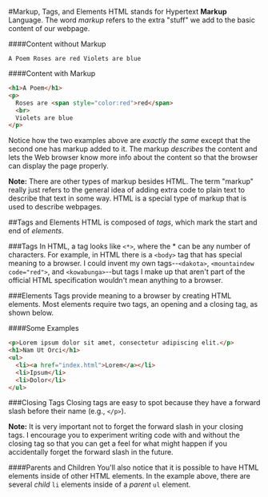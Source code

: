 #Markup, Tags, and Elements
HTML stands for Hypertext **Markup** Language. The word *markup* refers to the extra "stuff" we add to the basic content of our webpage.

####Content without Markup
```
A Poem Roses are red Violets are blue
```
####Content with Markup
```html
<h1>A Poem</h1>
<p>
  Roses are <span style="color:red">red</span>
  <br>
  Violets are blue
</p>
```

Notice how the two examples above are *exactly the same* except that the second one has markup added to it. The markup *describes* the content and lets the Web browser know more info about the content so that the browser can display the page properly.

**Note:** There are other types of markup besides HTML. The term "markup" really just refers to the general idea of adding extra code to plain text to describe that text in some way. HTML is a special type of markup that is used to describe webpages.


##Tags and Elements
HTML is composed of *tags*, which mark the start and end of *elements*.

###Tags
In HTML, a tag looks like `<*>`, where the * can be any number of characters. For example, in HTML there is a `<body>` tag that has special meaning to a browser. I could invent my own tags--`<dakota>`, `<mountaindew code="red">`, and `<kowabunga>`--but tags I make up that aren't part of the official HTML specification wouldn't mean anything to a browser.

###Elements
Tags provide meaning to a browser by creating HTML elements. Most elements require two tags, an opening and a closing tag, as shown below.

####Some Examples
```html
<p>Lorem ipsum dolor sit amet, consectetur adipiscing elit.</p>
<h1>Nam Ut Orci</h1>
<ul>
  <li><a href="index.html">Lorem</a></li>
  <li>Ipsum</li>
  <li>Dolor</li>
</ul>
```

###Closing Tags
Closing tags are easy to spot because they have a forward slash before their name (e.g., `</p>`).

**Note:** It is very important not to forget the forward slash in your closing tags. I encourage you to experiment writing code with and without the closing tag so that you can get a feel for what might happen if you accidentally forget the forward slash in the future.

####Parents and Children
You'll also notice that it is possible to have HTML elements inside of other HTML elements. In the example above, there are several *child* `li` elements inside of a *parent* `ul` element.
